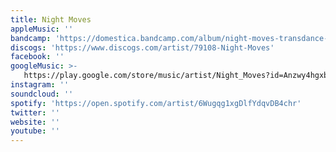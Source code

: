 ```yaml
---
title: Night Moves
appleMusic: ''
bandcamp: 'https://domestica.bandcamp.com/album/night-moves-transdance-gc1-2013-ref-dom05-m'
discogs: 'https://www.discogs.com/artist/79108-Night-Moves'
facebook: ''
googleMusic: >-
   https://play.google.com/store/music/artist/Night_Moves?id=Anzwy4hgxbetui5scnfmohvqdsy
instagram: ''
soundcloud: ''
spotify: 'https://open.spotify.com/artist/6Wugqg1xgDlfYdqvDB4chr'
twitter: ''
website: ''
youtube: ''
---
```

